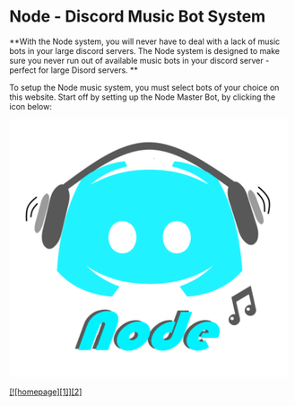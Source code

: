 # Node - Discord Music Bot System

**With the Node system, you will never have to deal with a lack of music bots in your large discord servers. The Node system is designed to make sure you never run out of available music bots in your discord server - perfect for large Disord servers. **

To setup the Node music system, you must select bots of your choice on this website. Start off by setting up the Node Master Bot, by clicking the icon below:

 <a href="youytube.com">
  <img src="https://raw.githubusercontent.com/Node-Bot/Node/gh-pages/Node%20Master.png">

[![homepage][1]][2]
